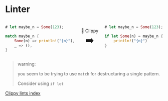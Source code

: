 # Linter

<div style="display: flex; justify-content: center; gap: 20px;">
<div style="flex-basis: 45%;">

```rust
# let maybe_n = Some(123);

match maybe_n {
    Some(n) => println!("{n}"),
    _ => (),
}
```

</div>
<div
    style="
        flex-basis: 10%;
        text-align: center;
        display: flex;
        flex-direction: column;
        justify-content: center;
    ">
<div>📎&nbsp;Clippy</div>
<div style="font-size: 30px;">➡️</div>
</div>
<div style="flex-basis: 45%;">

```rust
# let maybe_n = Some(123);

if let Some(n) = maybe_n {
    println!("{n}")
}
```

</div>
</div>

> warning:
>
> you seem to be trying to use `match` for destructuring a single pattern.
>
> Consider using `if let`

[Clippy lints index](https://rust-lang.github.io/rust-clippy/master/index.html)
